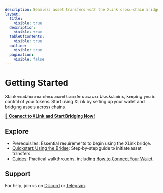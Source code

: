```yaml
---
description: Seamless asset transfers with the XLink cross-chain bridge.
layout:
  title:
    visible: true
  description:
    visible: true
  tableOfContents:
    visible: true
  outline:
    visible: true
  pagination:
    visible: false
---
```


# Getting Started

XLink enables seamless asset transfers across blockchains, keeping you in control of your tokens. Start using XLink by setting up your wallet and bridging assets across chains.

[**🌁 Connect to XLink and Start Bridging Now!**](https://app.xlink.network)

## Explore

 - [Prerequisites](getting-started/prerequisites.md): Essential requirements to begin using the XLink bridge.
  - [Quickstart: Using the Bridge](getting-started/using-the-bridge.md): Step-by-step guide to initiate asset transfers.
  - [Guides](getting-started/guides/README.md): Practical walkthroughs, including [How to Connect Your Wallet](getting-started/guides/how-to-connect-your-wallet.md).

## Support

For help, join us on [Discord](https://discord.com/invite/xlink) or [Telegram](https://x.com/XLinkbtc).